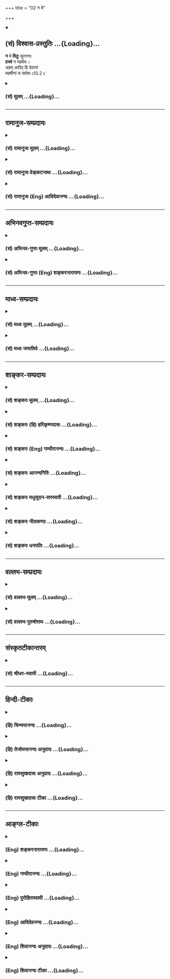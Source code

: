 +++
title = "02 न मे"

+++
<div class="js_include" newlevelforh1="2" title="(सं) विश्वास-प्रस्तुतिः" unfilled url="/mahAbhAratam/vyAsaH/shlokashaH/06-bhIShma-parva/03-bhagavad-gItA-parva/saMskRtam/vishvAsa-prastutiH/10_vibhUti-vistAra-yoga/02_na_me.md">
<details open><summary><h2>(सं) विश्वास-प्रस्तुतिः ...{Loading}...</h2></summary>

**न** मे **विदुः** सुरगणाः  
**प्रभवं** न महर्षयः।  
अहम् आदिर् हि देवानां  
महर्षीणां च सर्वशः॥10.2॥
</details>
</div>
<div class="js_include collapsed" newlevelforh1="3" title="(सं) मूलम्" unfilled url="/mahAbhAratam/vyAsaH/shlokashaH/06-bhIShma-parva/03-bhagavad-gItA-parva/saMskRtam/mUlam/10_vibhUti-vistAra-yoga/02_na_me.md">
<details><summary><h3>(सं) मूलम् ...{Loading}...</h3></summary>

न मे विदुः सुरगणाः प्रभवं न महर्षयः।  
अहमादिर्हि देवानां महर्षीणां च सर्वशः।।10.2।।
</details>
</div>


_________________
## रामानुज-सम्प्रदायः
<div class="js_include collapsed" newlevelforh1="3" title="(सं) रामानुजः मूलम्" unfilled url="/mahAbhAratam/vyAsaH/shlokashaH/06-bhIShma-parva/03-bhagavad-gItA-parva/saMskRtam/rAmAnujaH/mUlam/10_vibhUti-vistAra-yoga/02_na_me.md">
<details><summary><h3>(सं) रामानुजः मूलम् ...{Loading}...</h3></summary>

।।10.2।।**सुरगणा महर्षयः** च अतीन्द्रियार्थदर्शिनः अधिकतरज्ञाना अपि **मे
प्रभवं** प्रभावं **न विदुः;** मम नामकर्मस्वरूपस्वभावादिकं न जानन्ति। यतः
तेषां **देवानां महर्षीणां च सर्वशः** अहम् आदिः; तेषां स्वरूपस्य
ज्ञानशक्त्यादेः च अहम् एव आदिःतेषां
देवत्वदेवऋषित्वादिहेतुभूतपुण्यानुगुणं मया दत्तं ज्ञानं परिमितम्; अतः ते
परिमितज्ञानाः मत्स्वरूपकादिकं यथावत् न जानन्ति। तद् एतद्
देवाद्यचिन्त्यस्वरूपयाथात्म्यविषयज्ञानं
भक्त्युत्पत्तिविरोधिपापविमोचनोपायम् आह --

</details>
</div>
<div class="js_include collapsed" newlevelforh1="3" title="(सं) रामानुजः वेङ्कटनाथः" unfilled url="/mahAbhAratam/vyAsaH/shlokashaH/06-bhIShma-parva/03-bhagavad-gItA-parva/saMskRtam/rAmAnujaH/venkaTanAthaH/10_vibhUti-vistAra-yoga/02_na_me.md">
<details><summary><h3>(सं) रामानुजः वेङ्कटनाथः ...{Loading}...</h3></summary>

  
  
।।10.2।। वक्ष्यमाणस्य ज्ञानस्यातिदुर्लभत्वमादरणीयतरत्वायोच्यते -- न मे
विदुः इति श्लोकेन। सुरगणाःमहर्षयः इत्याभ्यां
प्रतिषेधौपयिकप्रतिषेध्यसम्भावनास्थलप्रदर्शनमित्यभिप्रायेणोक्तंअतीन्द्रियार्थदर्शिनोऽधिकतरज्ञाना
अपीति। प्रभावगोचरवेदनमत्र निषिध्यते न तु प्रभावः विशिष्टनिषेधे गौरवात्;
कर्माधीनोत्पत्तेरभावादेव तद्वेदनस्य निषेद्धुमयुक्तत्वात्; अनन्तरं चयो
माम् \[10।3\] इति प्रभावज्ञानमेवोच्यते; न तु जन्मज्ञानम्;अजम् इत्येव
वचनात् अत एवावताररहस्यविषयत्वमपि नात्रान्वितम्; प्रपञ्चितं च तत्प्रागेव
इह त्वन्यत्प्रपञ्च्यते ततश्चात्र देवर्षिभिरप्यवेद्यः ईश्वरे विद्यमानश्च
प्रभवः -- प्रकर्षेण सत्ता प्रभाव एव
भवितुमर्हतीत्यभिप्रायेणप्रभावमित्युक्तम्। प्रभावं विविच्याह -- मम
नामेति। जन्मविषयत्वे हेतुरनन्वित इत्यभिप्रायेणयत इत्यनेन हिशब्दस्य
हेतुपरता दर्शिता। सर्वशः इति न देवादीनां कात्स्न्र्यमात्रं विवक्षितं;
तस्य बहुवचनासङ्कोचादपि सिद्धेः अतस्तदभिप्रेतं व्यञ्जयति -- तेषां
स्वरूपस्येत्यादिना। कथमसौ प्रभावापरिज्ञानहेतुरिति शङ्कायामभिप्रेतं
हेतुत्वप्रकारं विशदयति -- तेषां देवत्वेति। वैषम्यनैर्घृण्यपरिहाराय
परिमितत्वसिद्धये च पुण्यानुगुणत्वकथनम्। को अद्धा वेद क इह प्रवोचत्। कुत
आ जाता कुत इयं विसृष्टिः। अर्वाग्देवा अस्य विसर्जनाय। अथा को वेद यत
आबभूव इयं विसृष्टिर्यत आबभूव। यदि वा दधे यदि वा न। यो अस्याध्यक्षः परमे
व्योमन्। सो अङ्ग वेद यदि वा न वेद \[ऋक्सं.8।7।17तै.ब्रा.2।8।9।76\]
इत्यादिश्रुत्यभिप्रायेणाह -- अत इति। यन्न देवा न मुनयो न चाहं न च शङ्करः।
जानन्ति परमेशस्य तद्विष्णोः परमं पदम् \[वि.पु.1।9।53\] इत्यादिस्मृतिश्च
द्रष्टव्या।  
  

</details>
</div>
<div class="js_include collapsed" newlevelforh1="3" title="(सं) रामानुजः (Eng) आदिदेवानन्दः" unfilled url="/mahAbhAratam/vyAsaH/shlokashaH/06-bhIShma-parva/03-bhagavad-gItA-parva/saMskRtam/rAmAnujaH/english/AdidevAnandaH/10_vibhUti-vistAra-yoga/02_na_me.md">
<details><summary><h3>(सं) रामानुजः (Eng) आदिदेवानन्दः ...{Loading}...</h3></summary>

10.2 However supernatural the vision and however great the knowledge of the host of the gods and the wise seers may be, they cannot comprehend My powers. They do not know My name, actions, essence, attributes etc.,
for the reason that I am the source in every way of these gods and great seers. I am the source of their nature and knowledge, power etc. The knowledge given to them by Me according to their meritorious deeds constitutes the cause of their being gods, the great seers etc. That knowledge is limited. Thus, they have limited knowledge and do not know the real nature of My essence. Sri Krsna proceeds to explain that knowledge about His real nature, which is beyond the grasp of gods etc.,
and which is the means for release from the evil that stands in the way of the rise of devotion.

</details>
</div>


_________________
## अभिनवगुप्त-सम्प्रदायः
<div class="js_include collapsed" newlevelforh1="3" title="(सं) अभिनव-गुप्तः मूलम्" unfilled url="/mahAbhAratam/vyAsaH/shlokashaH/06-bhIShma-parva/03-bhagavad-gItA-parva/saMskRtam/abhinava-guptaH/mUlam/10_vibhUti-vistAra-yoga/02_na_me.md">
<details><summary><h3>(सं) अभिनव-गुप्तः मूलम् ...{Loading}...</h3></summary>

।।10.1 -- 10.5।। प्राक्तनैर्नवभिरध्यायैर्य एवार्थो लक्षितः; स एव
प्रतिपदपाठैरस्मिन्नध्याये प्रतायते। तथा चाह -- भूय एव इति। उक्तमेवार्थं
स्फुटीकर्तुं +++(;N;K विस्पष्टीकर्तुं)+++ पुनः कथ्यमानं श्रृण्विति। अर्जुनोऽपि
एवमेवाभिधास्यति भूयः कथय +++(X; 18)+++ इति। इत्यध्यायतात्पर्यम्। शिष्टं
निगदव्याख्यातमिति ( -- व्याख्यानमिति) किं पुनरुक्तेन सन्दिग्धं तु
निर्णेष्यते। भूय इत्यादि पृथग्विधा इत्यन्तम्। असंमोहः उत्साहः।

</details>
</div>
<div class="js_include collapsed" newlevelforh1="3" title="(सं) अभिनव-गुप्तः (Eng) शङ्करनारायणः" unfilled url="/mahAbhAratam/vyAsaH/shlokashaH/06-bhIShma-parva/03-bhagavad-gItA-parva/saMskRtam/abhinava-guptaH/english/shankaranArAyaNaH/10_vibhUti-vistAra-yoga/02_na_me.md">
<details><summary><h3>(सं) अभिनव-गुप्तः (Eng) शङ्करनारायणः ...{Loading}...</h3></summary>

10.2 See Comment under 10.5

</details>
</div>


_________________
## माध्व-सम्प्रदायः
<div class="js_include collapsed" newlevelforh1="3" title="(सं) मध्वः मूलम्" unfilled url="/mahAbhAratam/vyAsaH/shlokashaH/06-bhIShma-parva/03-bhagavad-gItA-parva/saMskRtam/madhvaH/mUlam/10_vibhUti-vistAra-yoga/02_na_me.md">
<details><summary><h3>(सं) मध्वः मूलम् ...{Loading}...</h3></summary>

।।10.2।। प्रभवं प्रभावं; मदीयां जगदुत्पत्तिं वा।
तद्वशत्वात्तस्येत्युच्यते। यद्यस्ति तर्हि देवादधोऽपि जानन्ति;
सर्वज्ञत्वात् अतो नास्तीति भावः। अहमादिर्हि इति तूत्पत्तिरपि यस्य वशा;
कुतस्तस्य जनिरिति ज्ञापनार्थम्। अहं सर्वस्य जगतः प्रभवः प्रलयः \[7।6\]
इति चोक्तम्। उक्तं चैतत्सर्वमन्यत्रापि। को अद्धा वेद क इह प्रवोचत्कुत आ
जाता कुत इयं विसृष्टिः। अर्वाग्देवा अस्य विसर्जनेनाथा को वेद यत आ बभूव
\[ऋक्सं.8।7।17।6तै.ब्रा.2।89\] इति न तत्प्रभावमृषयश्च देवा विदुः
कुतोऽन्येऽल्पधृतिप्रमाणाः इति ऋग्वेदखिलेषु। अन्यस्त्वर्थोयो मामजं
\[10।3\] इति वाक्यादेव ज्ञायते।

</details>
</div>
<div class="js_include collapsed" newlevelforh1="3" title="(सं) मध्वः जयतीर्थः" unfilled url="/mahAbhAratam/vyAsaH/shlokashaH/06-bhIShma-parva/03-bhagavad-gItA-parva/saMskRtam/madhvaH/jayatIrthaH/10_vibhUti-vistAra-yoga/02_na_me.md">
<details><summary><h3>(सं) मध्वः जयतीर्थः ...{Loading}...</h3></summary>

।।10.2।। प्रभवशब्दः केनचित्सामर्थ्यमात्रवाचित्वेन व्याख्यातः; अन्येन तु
भगवदुत्पत्तिवाचित्वेन; तदुभयमङ्गीकुर्वन्नधिकमपि विवक्षुराह --
**प्रभवमि**ति। मदीयामुत्पत्तिमिति सम्बन्धः। जगदुत्पत्तिर्म इति कथं
विशेष्यते इत्यत आह -- **तदि**ति। जगदुत्पत्तिरिति वर्तते। एवं तर्हि
भगवत्प्रभाववज्जगदुपत्तिवच्च भगवदुत्पत्तिरस्त्येव; किन्तु
दुर्ज्ञानैवेत्यापन्नमित्यत आह -- **यदी**ति। भगवदुत्पत्तिरिति शेषः।
सर्वज्ञत्वात् सामान्यत इति शेषः। ततः परं न च सामान्यतोऽपि
जानन्तीत्यध्याहारः। अतः सर्वथाऽनुपलम्भात्। प्रभावादिकं तु विशेषत एव न
जानन्ति; न तु सामान्यतोऽपीति भावः। ननु
भगवदुत्पत्तेरभावश्चेदत्राभिप्रेतस्तदाअहमादिर्हि इति हेतुवचनं न
सङ्गच्छते। अत्र हि देवादयोऽर्वाक्तना मया सृष्टाः कथं पूर्वतनीमुत्पत्तिं
जानीयुः इति प्रतीयत इत्यत आह -- **अहमि**ति। अपिशब्दोऽध्याहृतेन
सर्वस्येत्यनेन सम्बध्यते। कुतः जनकात्। नन्वत्र
सर्वस्याप्युत्पत्तिर्भगवदधीनेति नोच्यते किन्तु देवादीनामेव; तत्कथमनेन
कारणाभावः सिध्यति इति चेत्; न देवादिशब्दस्योपलक्षणार्थत्वात्। तत्कुत
इत्यत आह -- **अहमि**ति। उक्तमर्थत्रयमुपपादयति -- **उक्तं चे**तिं। इयं
विसृष्टिर्विविधा जगत्सृष्टिः कुतः कारणादाजातेति कः पुरुषः कुतः
प्रमाणादद्धा वेद कश्चेह लोके प्रावोचत् न कोऽपि कुतश्चित्। यतो देवा
अस्येश्वरस्य विसर्जनेन निष्प्रभा अर्वाचीनाः। सर्वथाऽप्यज्ञाने तदभावः
स्यादित्यत उक्तं; अथान्यत् यतो यस्मात् इयमा बभूव स कः
प्रजापतिर्भगवानद्धा वेदेत्यर्थः। न तत्प्रभावमित्यत्राद्धेति द्रष्टव्यम्।
अत एव व्युत्क्रमः। प्रमाणं प्रमा। अन्यस्त्वर्थो भगवतो जन्माभावः।

</details>
</div>


_________________
## शाङ्कर-सम्प्रदायः
<div class="js_include collapsed" newlevelforh1="3" title="(सं) शङ्करः मूलम्" unfilled url="/mahAbhAratam/vyAsaH/shlokashaH/06-bhIShma-parva/03-bhagavad-gItA-parva/saMskRtam/shankaraH/mUlam/10_vibhUti-vistAra-yoga/02_na_me.md">
<details><summary><h3>(सं) शङ्करः मूलम् ...{Loading}...</h3></summary>

।।10.2।। --,**न मे विदुः** न जानन्ति **सुरगणाः** ब्रह्मादयः। किं ते न
विदुः मम **प्रभवं** प्रभावं प्रभुशक्त्यतिशयम्; अथवा प्रभवं प्रभवनम्
उत्पत्तिम्। नापि **महर्षयः** भृग्वादयः विदुः। कस्मात् ते न
विदुरित्युच्यते -- **अहम् आदिः** कारणं हि यस्मात् **देवानां महर्षीणां च
सर्वशः** सर्वप्रकारैः।। किञ्च --,

</details>
</div>
<div class="js_include collapsed" newlevelforh1="3" title="(सं) शङ्करः (हि) हरिकृष्णदासः" unfilled url="/mahAbhAratam/vyAsaH/shlokashaH/06-bhIShma-parva/03-bhagavad-gItA-parva/saMskRtam/shankaraH/hindI/harikRShNadAsaH/10_vibhUti-vistAra-yoga/02_na_me.md">
<details><summary><h3>(सं) शङ्करः (हि) हरिकृष्णदासः ...{Loading}...</h3></summary>

।।10.2।। मैं ( ऐसा ) किसलिये कहता हूँ सो बतलाते हैं --, ब्रह्मादि देवता
मेरे प्रभवको यानी अतिशय प्रभुत्वशक्तिको अथवा प्रभव यानी मेरी उत्पत्तिको
नहीं जानते और भृगु आदि महर्षि भी ( मेरे प्रभवको ) नहीं जानते। वे किस
कारणसे नहीं जानते सो कहते हैं --,, क्योंकि देवोंका और महर्षियोंका सब
प्रकारसे मैं ही आदि -- मूल कारण हूँ।  
  
,

</details>
</div>
<div class="js_include collapsed" newlevelforh1="3" title="(सं) शङ्करः (Eng) गम्भीरानन्दः" unfilled url="/mahAbhAratam/vyAsaH/shlokashaH/06-bhIShma-parva/03-bhagavad-gItA-parva/saMskRtam/shankaraH/english/gambhIrAnandaH/10_vibhUti-vistAra-yoga/02_na_me.md">
<details><summary><h3>(सं) शङ्करः (Eng) गम्भीरानन्दः ...{Loading}...</h3></summary>

10.2 Na sura-sanah, neither the gods-Brahma and others; viduh,
know;-what do they not know;-me, My; prabhavam (prabhavam), majesty,
abundance of lordly power-or, derived in the sense of 'coming into
being', it means origin. Nor even the maharsayah, great sages, Bhrgu and
others \[Bhrgu, Marici, Atri, Pulastya, Pulaha, Kratu and
Vasistha.-Tr.\] devanam, of the gods; ca, and; maharsinam, of the great
sages. Besides,

</details>
</div>
<div class="js_include collapsed" newlevelforh1="3" title="(सं) शङ्करः आनन्दगिरिः" unfilled url="/mahAbhAratam/vyAsaH/shlokashaH/06-bhIShma-parva/03-bhagavad-gItA-parva/saMskRtam/shankaraH/AnandagiriH/10_vibhUti-vistAra-yoga/02_na_me.md">
<details><summary><h3>(सं) शङ्करः आनन्दगिरिः ...{Loading}...</h3></summary>

।।10.2।। कश्चिदन्योऽपि परमं वचो मह्यं वक्ष्यति तेन च मम तत्त्वज्ञानं
भविष्यत्यतो भगवद्वचनमकिंचित्करमिति शङ्कित्वा परिहरति --
**किमर्थमित्यादिना।** इन्द्रादयो भृग्वादयश्च भगवत्प्रभावं न
विदन्तीत्यत्र प्रश्नपूर्वकं हेतुमाह -- **कस्मादिति।**
निमित्तत्वेनोपादानत्वेन च यतो देवादीनां भगवानेव हेतुरतस्तद्विकारास्ते न
तस्य प्रभावं विदुरित्यर्थः।

</details>
</div>
<div class="js_include collapsed" newlevelforh1="3" title="(सं) शङ्करः मधुसूदन-सरस्वती" unfilled url="/mahAbhAratam/vyAsaH/shlokashaH/06-bhIShma-parva/03-bhagavad-gItA-parva/saMskRtam/shankaraH/madhusUdana-sarasvatI/10_vibhUti-vistAra-yoga/02_na_me.md">
<details><summary><h3>(सं) शङ्करः मधुसूदन-सरस्वती ...{Loading}...</h3></summary>

।।10.2।। प्राग्बहुधोक्तमेव किमर्थं पुनर्वक्ष्यसीत्यत आह -- प्रभवं प्रभावं
प्रभुशक्त्यतिशयं; प्रभवनमुत्पत्तिमनेकविभूतिभिराविर्भावं वा। सुरगणा
इन्द्रादयो महर्षयश्च भृग्वादयः सर्वज्ञा अपि न मे विदुः। तेषां तदज्ञाने
हेतुमाह -- अहं हि यस्मात्सर्वेषां देवानां महर्षीणां च सर्वशः सर्वैः
प्रकारैरुत्पादकत्वेन बुद्ध्यादिप्रवर्तकत्वेन च निमित्तत्वेनोपादानत्वेन
चेति वा कारणम्। अतो मद्विकारास्ते मत्प्रभावं न जानन्तीत्यर्थः।

</details>
</div>
<div class="js_include collapsed" newlevelforh1="3" title="(सं) शङ्करः नीलकण्ठः" unfilled url="/mahAbhAratam/vyAsaH/shlokashaH/06-bhIShma-parva/03-bhagavad-gItA-parva/saMskRtam/shankaraH/nIlakaNThaH/10_vibhUti-vistAra-yoga/02_na_me.md">
<details><summary><h3>(सं) शङ्करः नीलकण्ठः ...{Loading}...</h3></summary>

।।10.2।। दुर्ज्ञेयत्वाच्च मत्स्वरूपस्याहं त्वां ब्रवीमीत्याह -- **न मे
इति।** प्रभवं प्रकृष्टं भवमैश्वर्यं वियदादिसृष्टिसामर्थ्यं न विदुः। तत्र
हेतुराह अहमिति। अयं भावः -- देहोत्पत्त्यनन्तरं हि देवादीनां
बुद्ध्यादिलाभो न चार्वाचीनैर्बुद्ध्यादिभिः स्वोत्पत्तिप्राक्कालीनोऽर्थः
परिच्छेत्तुं शक्यत इति। पदार्थः स्पष्टः।

</details>
</div>
<div class="js_include collapsed" newlevelforh1="3" title="(सं) शङ्करः धनपतिः" unfilled url="/mahAbhAratam/vyAsaH/shlokashaH/06-bhIShma-parva/03-bhagavad-gItA-parva/saMskRtam/shankaraH/dhanapatiH/10_vibhUti-vistAra-yoga/02_na_me.md">
<details><summary><h3>(सं) शङ्करः धनपतिः ...{Loading}...</h3></summary>

।।10.2।। ननु किमर्थं वक्ष्यसि त्वया वक्ष्यमाणस्य
सुरादिभिर्ज्ञातत्वात्ततएव ममापि ज्ञानसंभवादितिचेत्तत्राह -- नेति। मे मम
प्रभवं पभूत्वातिशयं उत्पत्तिं वा सुरराणा इन्द्रादयो न विदुः न जानन्ति।
नापि भृग्वादयो महर्षयः। कुत इत्याह। हि यस्मातहं देवानां महर्षीणां च
सर्वशः सर्वप्रकारैरुपादानत्वादिभिरादिः कारणं तत्मादित्यर्थः।

</details>
</div>


_________________
## वल्लभ-सम्प्रदायः
<div class="js_include collapsed" newlevelforh1="3" title="(सं) वल्लभः मूलम्" unfilled url="/mahAbhAratam/vyAsaH/shlokashaH/06-bhIShma-parva/03-bhagavad-gItA-parva/saMskRtam/vallabhaH/mUlam/10_vibhUti-vistAra-yoga/02_na_me.md">
<details><summary><h3>(सं) वल्लभः मूलम् ...{Loading}...</h3></summary>

।।10.2।। उक्तस्यापि पुनः परमतया कथने दुर्विज्ञेयत्वं हेतुमाह -- न मे
विदुरिति। प्रभवं योगवैभवं जन्मादिकं वा महर्षयः अतीन्द्रियार्थदर्शिनोऽपि
हि यतस्तेषामादिरहं इत्यतो न विदुः अर्वाचीनाः; नहि जन्यो जनकस्यादिं
जानाति।

</details>
</div>
<div class="js_include collapsed" newlevelforh1="3" title="(सं) वल्लभः पुरुषोत्तमः" unfilled url="/mahAbhAratam/vyAsaH/shlokashaH/06-bhIShma-parva/03-bhagavad-gItA-parva/saMskRtam/vallabhaH/puruShottamaH/10_vibhUti-vistAra-yoga/02_na_me.md">
<details><summary><h3>(सं) वल्लभः पुरुषोत्तमः ...{Loading}...</h3></summary>

  
  
।।10.2।। अथ स्वकृपां विना अस्योक्तस्वस्वरूपस्यातिदुर्ज्ञेयत्वेन
दुर्लभत्वमाह -- न म इति। मे मम प्रभवं प्रकृष्टं भवं जन्म --
प्रादुर्भावमिति यावत् -- सुरगणा ब्रह्मेन्द्रादयो महर्षयो भृग्वादयो न
विदुः न जानन्ति। अहं देवानां ब्रह्मादीनां सर्वशः सर्वप्रकारैः
आधिदैविकत्वेन देवत्वेन च आदिर्मूलभूतः। च पुनस्तथैव महर्षीणाम्। हीति
निश्चयेन सन्देहाभावार्थं देवत्वात् ऋषित्वात् स्वमूलभूतत्वेन
ज्ञानमावश्यकं; तथापि भूभारहरणार्थं स्वरक्षार्थं धर्मरक्षार्थं
प्रादुर्भावं जानन्ति परं यदर्थं यद्रूपश्च प्रादुर्भावस्तं मत्कृपां विना
न जानन्तीति भावः।  
  

</details>
</div>


_________________
## संस्कृतटीकान्तरम्
<div class="js_include collapsed" newlevelforh1="3" title="(सं) श्रीधर-स्वामी" unfilled url="/mahAbhAratam/vyAsaH/shlokashaH/06-bhIShma-parva/03-bhagavad-gItA-parva/saMskRtam/shrIdhara-svAmI/10_vibhUti-vistAra-yoga/02_na_me.md">
<details><summary><h3>(सं) श्रीधर-स्वामी ...{Loading}...</h3></summary>

।।10.2।। उक्तस्यापि पुनर्वचने दुर्ज्ञेयत्वं हेतुमाह **-- न म इति**। मे मम
प्रकृष्टं भवं जन्मरहितस्यापि नानाविभूतिभिराविर्भावं सुरगणा अपि महर्षयो
भृग्वादयोऽपि न जानन्ति। तत्र हेतुःअहं हि देवानां महर्षीणां चादिः कारणम्;
सर्वशः सर्वप्रकारैरुत्पादकत्वेन बुद्ध्यादिप्रवर्तकत्वेन च। अतो मदनुग्रहं
विना मां केऽपि न जानन्तीत्यर्थः।

</details>
</div>


_________________
## हिन्दी-टीकाः
<div class="js_include collapsed" newlevelforh1="3" title="(हि) चिन्मयानन्दः" unfilled url="/mahAbhAratam/vyAsaH/shlokashaH/06-bhIShma-parva/03-bhagavad-gItA-parva/hindI/chinmayAnandaH/10_vibhUti-vistAra-yoga/02_na_me.md">
<details><summary><h3>(हि) चिन्मयानन्दः ...{Loading}...</h3></summary>

।।10.2।। जब कभी हम प्रत्यक्ष प्रमाण या अनुभव के द्वारा कोई ज्ञान प्राप्त
नहीं कर सकते हैं; तब हम उसे उस विषय के ज्ञाता पुरुषों से समझना चाहते
हैं। उन्हें आप्त पुरुष कहा जाता है। किन्तु ब्रह्मविद्या के क्षेत्र में
आत्मप्रशिक्षण की यह अप्रत्यक्ष विधि भी कठिन है; क्योंकि; भगवान् कहते
हैं; मेरी उत्पत्ति को न देवतागण जानते हैं और न महर्षिजन। बाद में; भगवान्
श्रीकृष्ण स्वयं ही स्पष्ट करेंगे कि महर्षि शब्द से उनका निश्चित अभिप्राय
क्या है। ये महर्षिगण पुराणों में बताये हुए भृगु आदि सप्त ऋषि नहीं है।
सप्त ऋषियों का दार्शनिक अर्थ निम्न प्रकार से है। जब अनन्तस्वरूप ब्रह्म
केवल आभासिक रूप से समष्टि बुद्धि (महत् तत्त्व) के साथ तादात्म्य को
प्राप्त कर अपना एक व्यक्तित्व प्रकट (अहंकार) करता है; तब वह स्वयं ही
स्वयं को; स्वयं के आनन्द के लिए इस विषयात्मक जगत् में प्रपेक्षित करता है
अथवा व्यक्त करता है। वास्तव में; ये भोग के विषय सूक्ष्म होते हैं;
जिन्हें तन्मात्रा कहते हैं। इन सबको पुराणों में सप्त ऋषि कह कर विभिन्न
नाम भी दिये गये हैं वे सप्तर्षि हैं महत् तत्त्व; अहंकार और
पंचतन्मात्राएं। पुराणों में इन्हें मानवीय रूप दे दिया गया है। संयुक्त
रूप में ये सप्तर्षि मनुष्य के बौद्धिक और मानसिक जीवन के तथा सृष्टि के
निमित्त और उपादान कारण के प्रतीक हैं। देव (सुर) शब्द का वाच्यार्थ स्वर्ग
के निवासी यहाँ अभिप्रेत नहीं है; यद्यपि वह अर्थ भी संभव है। देव शब्द
द्यु धातु से बनता है; जिसका अर्थ है प्रकाशित करना। अत हमारी
ज्ञानेन्द्रियाँ ही वे देव हैं; जो हमारे असंख्य अनुभवों के लिए विषयों को
प्रकाशित करते हैं। इसलिए यह कथन उचित ही है कि चिन्मय स्वरूप मैं सब
देवगणों तथा महर्षिजनों का आदिकारण हूँ। अर्थात् आत्मा हमारे स्थूल और
सूक्ष्म; शारीरिक और मानसिक जीवन का अधिष्ठान है। यद्यपि वे इस सत्य आत्मा
में ही स्थित रहते हैं; किन्तु वे मेरे प्रभव को नहीं जान सकते। चैतन्य
आत्मा हमारे हृदय में द्रष्टा के रूप में स्थित है; इसलिए वह इन्द्रियों का
दृश्य विषय; या मन की भावना अथवा बुद्धि के ज्ञान का विषय कदापि नहीं बन
सकता। तब क्या यह सत्य है कि सम्पूर्ण जगत् के आदिकारण इस आत्मा का ज्ञान और
अनुभव किसी को भी नहीं हो सकता है ऐसी आशंका को दूर करने के लिए भगवान्
कहते हैं --

</details>
</div>
<div class="js_include collapsed" newlevelforh1="3" title="(हि) तेजोमयानन्दः अनुवादः" unfilled url="/mahAbhAratam/vyAsaH/shlokashaH/06-bhIShma-parva/03-bhagavad-gItA-parva/hindI/tejomayAnandaH/anuvAdaH/10_vibhUti-vistAra-yoga/02_na_me.md">
<details><summary><h3>(हि) तेजोमयानन्दः अनुवादः ...{Loading}...</h3></summary>

।।10.2।। मेरी उत्पत्ति (प्रभव) को न देवतागण जानते हैं और न महर्षिजन;
क्योंकि मैं सब प्रकार से देवताओं और महर्षियों का भी आदिकारण हूँ।।

</details>
</div>
<div class="js_include collapsed" newlevelforh1="3" title="(हि) रामसुखदासः अनुवादः" unfilled url="/mahAbhAratam/vyAsaH/shlokashaH/06-bhIShma-parva/03-bhagavad-gItA-parva/hindI/rAmasukhadAsaH/anuvAdaH/10_vibhUti-vistAra-yoga/02_na_me.md">
<details><summary><h3>(हि) रामसुखदासः अनुवादः ...{Loading}...</h3></summary>

।।10.2।। मेरे प्रकट होनेको न देवता जानते हैं और न महर्षि; क्योंकि मैं सब
प्रकारसे देवताओं और महर्षियोंका आदि हूँ।

</details>
</div>
<div class="js_include collapsed" newlevelforh1="3" title="(हि) रामसुखदासः टीका" unfilled url="/mahAbhAratam/vyAsaH/shlokashaH/06-bhIShma-parva/03-bhagavad-gItA-parva/hindI/rAmasukhadAsaH/TIkA/10_vibhUti-vistAra-yoga/02_na_me.md">
<details><summary><h3>(हि) रामसुखदासः टीका ...{Loading}...</h3></summary>

।।10.2।।***व्याख्या --*न मे विदुः सुरगणाः प्रभवं न महर्षयः--**यद्यपि
देवताओंके शरीर, बुद्धि, लोक, सामग्री आदि सब दिव्य हैं, तथापि वे मेरे
प्रकट होनेको नहीं जानते। तात्पर्य है कि मेरा जो विश्वरूपसे प्रकट होना
है, मत्स्य, कच्छप आदि अवताररूपसे प्रकट होना है, सृष्टिमें क्रिया, भाव और
विभूतिरूपसे प्रकट होना है, ऐसे मेरे प्रकट होनेके उद्देश्यको, लक्ष्यको,
हेतुओंको देवता भी पूरापूरा नहीं जानते। मेरे प्रकट होनेको पूरा-पूरा जानना
तो दूर रहा, उनको तो मेरे दर्शन भी बड़ी कठिनतासे होते हैं। इसलिये वे मेरे
दर्शनके लिये हरदम लालायित रहते हैं (गीता 11। 52)। ऐसे ही जिन महर्षियोंने
अनेक ऋचाओंको, मन्त्रोंको, विद्याओंको, विलक्षणविलक्षण शक्तियोंको प्रकट
किया है, जो संसारसे ऊँचे उठे हुए हैं, जो दिव्य अनुभवसे युक्त हैं, जिनके
लिये कुछ करना, जानना और पाना बाकी नहीं रहा है, ऐसे तत्त्वज्ञ जीवन्मुक्त
महर्षि लोग भी मेरे प्रकट होनेको अर्थात् मेरे अवतारोंको, अनेक प्रकारकी
लीलाओंको, मेरे महत्त्वको पूरा-पूरा नहीं जानते। यहाँ भगवान्ने देवता और
महर्षि -- इन दोनोंका नाम लिया है। इसमें ऐसा मालूम देता है कि ऊँचे पदकी
दृष्टिसे देवताका नाम और ज्ञानकी दृष्टिसे महर्षिका नाम लिया गया है। इन
दोनोंका मेरे प्रकट होनेको न जाननेमें कारण यह है कि मैं देवताओँ और
महर्षियोंका सब प्रकारसे आदि हूँ-- **अहमादिर्हि देवानां महर्षीणां च
सर्वशः।** उनमें जो कुछ बुद्धि है, शक्ति है, सामर्थ्य है, पद है, प्रभाव
है, महत्ता है, वह सब उन्होंने मेरेसे ही प्राप्त की है। अतः मेरेसे
प्राप्त किये हुए प्रभाव, शक्ति, सामर्थ्य आदिसे वे मेरेको पूरा कैसे जान
सकते हैं; अर्थात् नहीं जान सकते। जैसे बालक जिस माँसे पैदा हुआ है, उस
माँके विवाहको और अपने शरीरके पैदा होनेको नहीं जानता; ऐसे ही देवता और
महर्षि मेरेसे ही प्रकट हुए हैं अतः वे मेरे प्रकट होनेको और अपने कारणको
नहीं जानते। कार्य अपने कारणमें लीन तो हो सकता है, पर उसको जान नहीं सकता।
ऐसे ही देवता और महर्षि मेरेसे उत्पन्न होनेसे, मेरा कार्य होनेसे कारणरूप
मेरेको नहीं जान सकते, प्रत्युत मेरेमें लीन हो सकते हैं। तात्पर्य यह हुआ
कि देवता और महर्षि भगवान्के आदिको, अन्तको और वर्तमानकी इयत्ताको अर्थात्
भगवान् ऐसे ही हैं, इतने ही अवतार लेते हैं -- इस माप-तौलको नहीं जान सकते।
कारण कि इन देवताओं और महर्षियोंके प्रकट होनेसे पहले भी भगवान्
ज्यों-के-त्यों ही थे और उनके लीन होनेपर भी भगवान् ज्यों-के-त्यों ही
रहेंगे। अतः जिनके शरीरोंका आदि और अन्त होता रहता है, वे देवता और महर्षि
अनादि-अनन्तको अर्थात् असीम परमात्माको अपनी सीमित बुद्धि, योग्यता,
सामर्थ्य आदिके द्वारा कैसे जान सकते हैं; असीमको अपनी सीमित बुद्धिके
अन्तर्गत कैसे ला सकते हैं; अर्थात् नहीं ला सकते। इसी अध्यायके चौदहवें
श्लोकमें अर्जुनने भी भगवान्से कहा है कि आपको देवता और दानव नहीं जानते;
क्योंकि देवताओंके पास भोग-सामग्रीकी और दानवोंके पास माया-शक्तिकी अधिकता
है। तात्पर्य है कि भोगोंमें लगे रहनेसे देवताओँको (मेरेको जाननेके लिये)
समय ही नहीं मिलता और माया-शक्तिसे छल-कपट करनेसे दानव मेरेको जान ही नहीं
सकते।  
  
***सम्बन्ध--***पूर्वश्लोकमें कहा गया कि देवता और महर्षिलोग भी भगवान्के
प्रकट होनेको सर्वथा नहीं जान सकते, तो फिर मनुष्य भगवान्को कैसे जानेगा और
उसका कल्याण कैसे होगा; इसका उपाय आगेके श्लोकमें बताते हैं।

</details>
</div>


_________________
## आङ्ग्ल-टीकाः
<div class="js_include collapsed" newlevelforh1="3" title="(Eng) शङ्करनारायणः" unfilled url="/mahAbhAratam/vyAsaH/shlokashaH/06-bhIShma-parva/03-bhagavad-gItA-parva/english/shankaranArAyaNaH/10_vibhUti-vistAra-yoga/02_na_me.md">
<details><summary><h3>(Eng) शङ्करनारायणः ...{Loading}...</h3></summary>

10.2. Neither the hosts of gods, nor the great seers know My origin.
For, I am the first, in every respect, among the gods and great seers.

</details>
</div>
<div class="js_include collapsed" newlevelforh1="3" title="(Eng) गम्भीरानन्दः" unfilled url="/mahAbhAratam/vyAsaH/shlokashaH/06-bhIShma-parva/03-bhagavad-gItA-parva/english/gambhIrAnandaH/10_vibhUti-vistAra-yoga/02_na_me.md">
<details><summary><h3>(Eng) गम्भीरानन्दः ...{Loading}...</h3></summary>

10.2 Neither the gods nor the great sages know My majesty. For, in all respects, I am the source of the gods and the great sages.

</details>
</div>
<div class="js_include collapsed" newlevelforh1="3" title="(Eng) पुरोहितस्वामी" unfilled url="/mahAbhAratam/vyAsaH/shlokashaH/06-bhIShma-parva/03-bhagavad-gItA-parva/english/purohitasvAmI/10_vibhUti-vistAra-yoga/02_na_me.md">
<details><summary><h3>(Eng) पुरोहितस्वामी ...{Loading}...</h3></summary>

10.2 Neither the professors of divinity nor the great ascetics know My origin, for I am the source of them all.

</details>
</div>
<div class="js_include collapsed" newlevelforh1="3" title="(Eng) आदिदेवनन्दः" unfilled url="/mahAbhAratam/vyAsaH/shlokashaH/06-bhIShma-parva/03-bhagavad-gItA-parva/english/AdidevanandaH/10_vibhUti-vistAra-yoga/02_na_me.md">
<details><summary><h3>(Eng) आदिदेवनन्दः ...{Loading}...</h3></summary>

10.2 Neither the host of the gods nor the great seers know My power.
Indeed, I am the only source of the gods and of the great seers.

</details>
</div>
<div class="js_include collapsed" newlevelforh1="3" title="(Eng) शिवानन्दः अनुवादः" unfilled url="/mahAbhAratam/vyAsaH/shlokashaH/06-bhIShma-parva/03-bhagavad-gItA-parva/english/shivAnandaH/anuvAdaH/10_vibhUti-vistAra-yoga/02_na_me.md">
<details><summary><h3>(Eng) शिवानन्दः अनुवादः ...{Loading}...</h3></summary>

10.2 Neither the hosts of the gods nor the great sages know My origin;
for in every way I am the source of all the gods and the great sages.

</details>
</div>
<div class="js_include collapsed" newlevelforh1="3" title="(Eng) शिवानन्दः टीका" unfilled url="/mahAbhAratam/vyAsaH/shlokashaH/06-bhIShma-parva/03-bhagavad-gItA-parva/english/shivAnandaH/TIkA/10_vibhUti-vistAra-yoga/02_na_me.md">
<details><summary><h3>(Eng) शिवानन्दः टीका ...{Loading}...</h3></summary>

10.2 Commentary Prabhavam Origin. It may also mean great lordly power.Maharshis great sages like Bhrigu.As I am the source of all these gods; sages and living beings; it is very difficult for them to know Me.Sarvasah In every way -- not only am I the source of all the gods and the sages but also their efficient cause; their inner ruler and the dispenser or ordainer and the guide of their intellect; etc.

</details>
</div>
